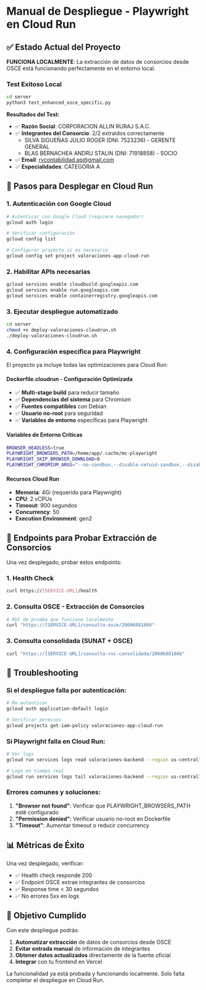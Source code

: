 # Manual de Despliegue - Playwright en Cloud Run

## ✅ Estado Actual del Proyecto

**FUNCIONA LOCALMENTE**: La extracción de datos de consorcios desde OSCE está funcionando perfectamente en el entorno local.

### Test Exitoso Local
```bash
cd server
python3 test_enhanced_osce_specific.py
```

**Resultados del Test:**
- ✅ **Razón Social**: CORPORACION ALLIN RURAJ S.A.C.
- ✅ **Integrantes del Consorcio**: 2/2 extraídos correctamente
  - SILVA SIGUEÑAS JULIO ROGER (DNI: 7523236) - GERENTE GENERAL
  - BLAS BERNACHEA ANDRU STALIN (DNI: 71918858) - SOCIO
- ✅ **Email**: rvcontabilidad.ap@gmail.com
- ✅ **Especialidades**: CATEGORIA A

## 🚀 Pasos para Desplegar en Cloud Run

### 1. Autenticación con Google Cloud
```bash
# Autenticar con Google Cloud (requiere navegador)
gcloud auth login

# Verificar configuración
gcloud config list

# Configurar proyecto si es necesario
gcloud config set project valoraciones-app-cloud-run
```

### 2. Habilitar APIs necesarias
```bash
gcloud services enable cloudbuild.googleapis.com
gcloud services enable run.googleapis.com
gcloud services enable containerregistry.googleapis.com
```

### 3. Ejecutar despliegue automatizado
```bash
cd server
chmod +x deploy-valoraciones-cloudrun.sh
./deploy-valoraciones-cloudrun.sh
```

### 4. Configuración específica para Playwright

El proyecto ya incluye todas las optimizaciones para Cloud Run:

#### Dockerfile.cloudrun - Configuración Optimizada
- ✅ **Multi-stage build** para reducir tamaño
- ✅ **Dependencias del sistema** para Chromium
- ✅ **Fuentes compatibles** con Debian
- ✅ **Usuario no-root** para seguridad
- ✅ **Variables de entorno** específicas para Playwright

#### Variables de Entorno Críticas
```bash
BROWSER_HEADLESS=true
PLAYWRIGHT_BROWSERS_PATH=/home/app/.cache/ms-playwright
PLAYWRIGHT_SKIP_BROWSER_DOWNLOAD=0
PLAYWRIGHT_CHROMIUM_ARGS="--no-sandbox,--disable-setuid-sandbox,--disable-dev-shm-usage,--disable-gpu,--no-first-run,--no-zygote"
```

#### Recursos Cloud Run
- **Memoria**: 4Gi (requerido para Playwright)
- **CPU**: 2 vCPUs
- **Timeout**: 900 segundos
- **Concurrency**: 50
- **Execution Environment**: gen2

## 🧪 Endpoints para Probar Extracción de Consorcios

Una vez desplegado, probar estos endpoints:

### 1. Health Check
```bash
curl https://[SERVICE-URL]/health
```

### 2. Consulta OSCE - Extracción de Consorcios
```bash
# RUC de prueba que funciona localmente
curl "https://[SERVICE-URL]/consulta-osce/20606881666"
```

### 3. Consulta consolidada (SUNAT + OSCE)
```bash
curl "https://[SERVICE-URL]/consulta-ruc-consolidada/20606881666"
```

## 🔧 Troubleshooting

### Si el despliegue falla por autenticación:
```bash
# Re-autenticar
gcloud auth application-default login

# Verificar permisos
gcloud projects get-iam-policy valoraciones-app-cloud-run
```

### Si Playwright falla en Cloud Run:
```bash
# Ver logs
gcloud run services logs read valoraciones-backend --region us-central1

# Logs en tiempo real
gcloud run services logs tail valoraciones-backend --region us-central1
```

### Errores comunes y soluciones:
1. **"Browser not found"**: Verificar que PLAYWRIGHT_BROWSERS_PATH esté configurado
2. **"Permission denied"**: Verificar usuario no-root en Dockerfile
3. **"Timeout"**: Aumentar timeout o reducir concurrency

## 📊 Métricas de Éxito

Una vez desplegado, verificar:
- ✅ Health check responde 200
- ✅ Endpoint OSCE extrae integrantes de consorcios
- ✅ Response time < 30 segundos
- ✅ No errores 5xx en logs

## 🎯 Objetivo Cumplido

Con este despliegue podrás:
1. **Automatizar extracción** de datos de consorcios desde OSCE
2. **Evitar entrada manual** de información de integrantes
3. **Obtener datos actualizados** directamente de la fuente oficial
4. **Integrar** con tu frontend en Vercel

La funcionalidad ya está probada y funcionando localmente. Solo falta completar el despliegue en Cloud Run.